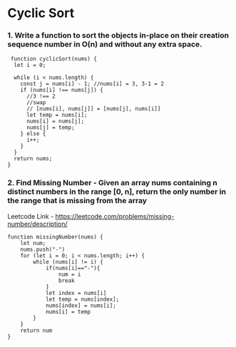 # Cyclic Sort

### 1. Write a function to sort the objects in-place on their creation sequence number in O(n) and without any extra space.

```
 function cyclicSort(nums) {
  let i = 0;

  while (i < nums.length) {
    const j = nums[i] - 1; //nums[i] = 3, 3-1 = 2
    if (nums[i] !== nums[j]) {
      //3 !== 2
      //swap
      // [nums[i], nums[j]] = [nums[j], nums[i]]
      let temp = nums[i];
      nums[i] = nums[j];
      nums[j] = temp;
    } else {
      i++;
    }
  }
  return nums;
}
```

### 2. Find Missing Number - Given an array nums containing n distinct numbers in the range [0, n], return the only number in the range that is missing from the array
Leetcode Link - https://leetcode.com/problems/missing-number/description/

```
function missingNumber(nums) {
    let num;
    nums.push("-")
    for (let i = 0; i < nums.length; i++) {
        while (nums[i] != i) {
            if(nums[i]=="-"){
                num = i
                break
            }
            let index = nums[i]
            let temp = nums[index];
            nums[index] = nums[i];
            nums[i] = temp
        }
    }
    return num
}
```
